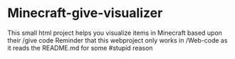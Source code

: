 # Minecraft-give-visualizer
This small html project helps you visualize items in Minecraft based upon their /give code
Reminder that this webproject only works in /Web-code as it reads the README.md for some #stupid reason
